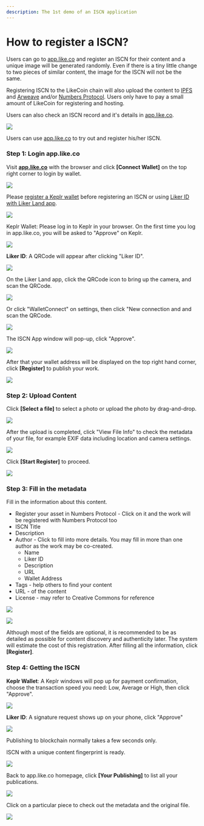 ```yaml
---
description: The 1st demo of an ISCN application
---
```


# How to register a ISCN?

Users can go to [app.like.co](https://app.like.co/) and register an ISCN for their content and a unique image will be generated randomly. Even if there is a tiny little change to two pieces of similar content, the image for the ISCN will not be the same.

Registering ISCN to the LikeCoin chain will also upload the content to [IPFS](https://ipfs.io/) and [Arweave](https://www.arweave.org/) and/or [Numbers Protocol](https://www.numbersprotocol.io/). Users only have to pay a small amount of LikeCoin for registering and hosting.

Users can also check an ISCN record and it's details in [app.like.co](https://app.like.co/).

![](../../.gitbook/assets/app.like.co.png)

&#x20;Users can use [app.like.co](https://app.like.co/) to try out and register his/her ISCN.

### Step 1: Login app.like.co

Visit [**app.like.co**](https://app.like.co) with the browser and click **\[Connect Wallet]** on the top right corner to login by wallet.&#x20;

![](<../../.gitbook/assets/ISCN 1.png>)

Please [register a Keplr wallet](../../user-guide/liker-id/register-with-keplr.md) before registering an ISCN or using [Liker ID with Liker Land app](../../user-guide/liker-id/register/).

![](<../../.gitbook/assets/ISCN 1 Login 1.png>)

Keplr Wallet: Please log in to Keplr in your browser. On the first time you log in app.like.co, you will be asked to "Approve" on Keplr.

![](<../../.gitbook/assets/ISCN 1 Login 2.png>)

**Liker ID**: A QRCode will appear after clicking "Liker ID".

![](<../../.gitbook/assets/ISCN 1 Login 3.png>)

On the Liker Land app, click the QRCode icon to bring up the camera, and scan the QRCode.

![](<../../.gitbook/assets/depub.SPACE 4-en.png>)

Or click "WalletConnect" on settings, then click "New connection and and scan the QRCode.

![](<../../.gitbook/assets/depub.space wc 5-en.png>)

The ISCN App window will pop-up, click "Approve".

![](<../../.gitbook/assets/ISCN 1 Login 4-en.png>)

After that your wallet address will be displayed on the top right hand corner, click **\[Register]** to publish your work.

![](<../../.gitbook/assets/ISCN 2.png>)

### Step 2: Upload Content <a href="#bu-zhou-er-shang-zai-nei-rong" id="bu-zhou-er-shang-zai-nei-rong"></a>

Click **\[Select a file]** to select a photo or upload the photo by drag-and-drop.

![](<../../.gitbook/assets/ISCN 3.png>)

After the upload is completed, click "View File Info" to check the metadata of your file, for example EXIF data including location and camera settings.

![](<../../.gitbook/assets/ISCN 4.png>)

Click **\[Start Register]** to proceed.

![](<../../.gitbook/assets/ISCN 5.png>)

### Step 3: Fill in the metadata <a href="#bu-zhou-san-tian-xie-yuan-zi-liao" id="bu-zhou-san-tian-xie-yuan-zi-liao"></a>

Fill in the information about this content. &#x20;

* Register your asset in Numbers Protocol - Click on it and the work will be registered with Numbers Protocol too
* ISCN Title
* Description
* Author - Click to fill into more details. You may fill in more than one author as the work may be co-created.
  * Name
  * Liker ID
  * Description
  * URL
  * Wallet Address
* Tags - help others to find your content
* URL - of the content
* License - may refer to Creative Commons for reference

![](<../../.gitbook/assets/ISCN 6.png>)

![](<../../.gitbook/assets/ISCN 7.png>)

Although most of the fields are optional, it is recommended to be as detailed as possible for content discovery and authenticity later. The system will estimate the cost of this registration. After filling all the information, click **\[Register]**.

### Step 4:  Getting the ISCN <a href="#bu-zhou-si-huo-qu-iscn" id="bu-zhou-si-huo-qu-iscn"></a>

**Keplr Wallet**: A Keplr windows will pop up for payment confirmation, choose the transaction speed you need: Low, Average or High, then click "Approve".

![](<../../.gitbook/assets/ISCN 8.png>)

**Liker ID**: A signature request shows up on your phone, click "Approve"

![](<../../.gitbook/assets/ISCN 8 wc-en.png>)

Publishing to blockchain normally takes a few seconds only.

ISCN with a unique content fingerprint is ready.

![](<../../.gitbook/assets/ISCN 9.png>)

Back to app.like.co homepage, click **\[Your Publishing]** to list all your publications.

![](<../../.gitbook/assets/ISCN 10.png>)

Click on a particular piece to check out the metadata and the original file.

![](<../../.gitbook/assets/ISCN 11.png>)
